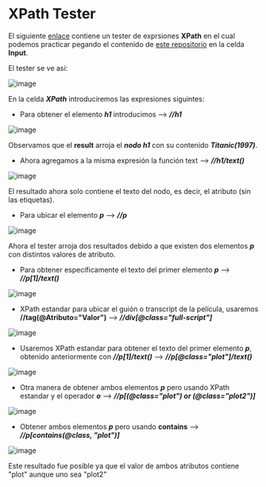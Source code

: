 # XPath Tester

El siguiente [enlace](https://scrapinghub.github.io/xpath-playground/) contiene un tester de exprsiones **XPath** en el cual podemos practicar pegando el contenido de [este repositorio](https://github.com/CarlosGiles/WebScraping/blob/main/Recursos/titanic.html) en la celda **Input**.

El tester se ve así:

![image](https://user-images.githubusercontent.com/92232878/182502555-b5c89ed2-abc1-4bea-8e82-2cc8b5200856.png)


En la celda ***XPath*** introduciremos las expresiones siguintes:

* Para obtener el elemento ***h1*** introducimos --> ***//h1***

![image](https://user-images.githubusercontent.com/92232878/182502736-29f43b78-2f4e-4e1b-bdda-6a828b57a157.png)

Observamos que el **result** arroja el ***nodo h1*** con su contenido ***Titanic(1997)***.

* Ahora agregamos a la misma expresión la función text --> ***//h1/text()***

![image](https://user-images.githubusercontent.com/92232878/182503195-d911beda-5734-42a8-a288-70f03958046e.png)

El resultado ahora solo contiene el texto del nodo, es decir, el atributo (sin las etiquetas).

* Para ubicar el elemento ***p*** --> ***//p***

![image](https://user-images.githubusercontent.com/92232878/182503479-e3fa683c-6984-4bef-b58b-1b38878b1c61.png)

Ahora el tester arroja dos resultados debido a que existen dos elementos ***p*** con distintos valores de atributo.

* Para obtener específicamente el texto del primer elemento ***p*** --> ***//p[1]/text()***

![image](https://user-images.githubusercontent.com/92232878/182503885-2ba39c9d-b2a8-4b63-9fd1-7a16e3dfb734.png)

* XPath estandar para ubicar el guión o transcript de la película, usaremos **//tag(@Atributo="Valor")** --> ***//div[@class="full-script"]***

![image](https://user-images.githubusercontent.com/92232878/182504544-2f417b18-efac-4dd0-929b-2028bd53eec6.png)

* Usaremos XPath estandar para obtener el texto del primer elemento ***p***, obtenido anteriormente con ***//p[1]/text()*** --> ***//p[@class="plot"]/text()***

![image](https://user-images.githubusercontent.com/92232878/182505384-782a4c70-0d4c-4d91-8041-7bed4fb672c9.png)

* Otra manera de obtener ambos elementos ***p*** pero usando XPath estandar y el operador ***o*** --> ***//p[(@class="plot") or (@class="plot2")]***

![image](https://user-images.githubusercontent.com/92232878/182505879-826d5934-068a-47b4-a420-e35af4380e5d.png)

* Obtener ambos elementos ***p*** pero usando **contains** --> ***//p[contains(@class, "plot")]***

![image](https://user-images.githubusercontent.com/92232878/182506379-42e70e33-95cd-4790-8ed9-e6dc265540d0.png)

Este resultado fue posible ya que el valor de ambos atributos contiene "plot" aunque uno sea "plot2"
